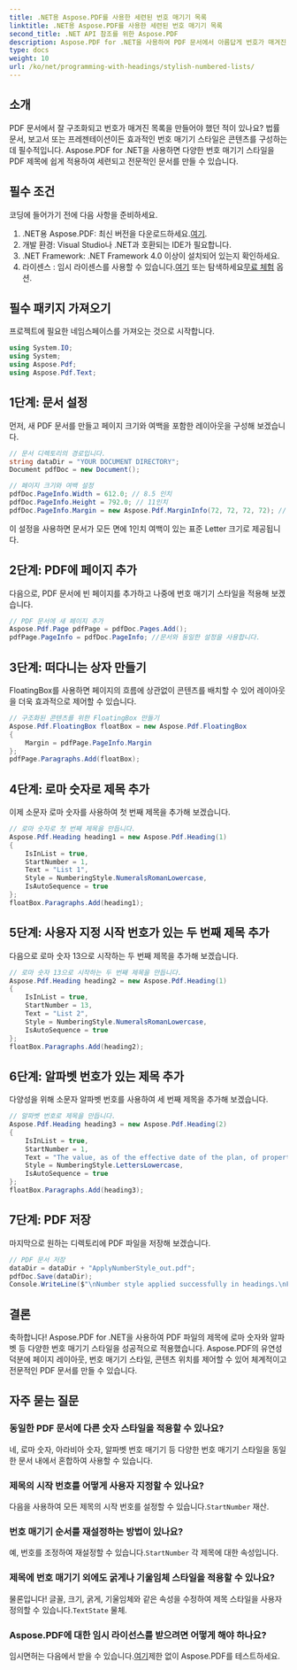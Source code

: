 ```yaml
---
title: .NET용 Aspose.PDF를 사용한 세련된 번호 매기기 목록
linktitle: .NET용 Aspose.PDF를 사용한 세련된 번호 매기기 목록
second_title: .NET API 참조를 위한 Aspose.PDF
description: Aspose.PDF for .NET을 사용하여 PDF 문서에서 아름답게 번호가 매겨진 목록을 만드는 방법을 알아보세요. 이 가이드는 로마 숫자와 같은 다양한 번호 매기기 스타일을 적용하는 과정을 안내합니다.
type: docs
weight: 10
url: /ko/net/programming-with-headings/stylish-numbered-lists/
---
```

## 소개

PDF 문서에서 잘 구조화되고 번호가 매겨진 목록을 만들어야 했던 적이 있나요? 법률 문서, 보고서 또는 프레젠테이션이든 효과적인 번호 매기기 스타일은 콘텐츠를 구성하는 데 필수적입니다. Aspose.PDF for .NET을 사용하면 다양한 번호 매기기 스타일을 PDF 제목에 쉽게 적용하여 세련되고 전문적인 문서를 만들 수 있습니다.

## 필수 조건

코딩에 들어가기 전에 다음 사항을 준비하세요.

1.  .NET용 Aspose.PDF: 최신 버전을 다운로드하세요.[여기](https://releases.aspose.com/pdf/net/).
2. 개발 환경: Visual Studio나 .NET과 호환되는 IDE가 필요합니다.
3. .NET Framework: .NET Framework 4.0 이상이 설치되어 있는지 확인하세요.
4.  라이센스 : 임시 라이센스를 사용할 수 있습니다.[여기](https://purchase.aspose.com/temporary-license/) 또는 탐색하세요[무료 체험](https://releases.aspose.com/) 옵션.

## 필수 패키지 가져오기

프로젝트에 필요한 네임스페이스를 가져오는 것으로 시작합니다.

```csharp
using System.IO;
using System;
using Aspose.Pdf;
using Aspose.Pdf.Text;
```

## 1단계: 문서 설정

먼저, 새 PDF 문서를 만들고 페이지 크기와 여백을 포함한 레이아웃을 구성해 보겠습니다.

```csharp
// 문서 디렉토리의 경로입니다.
string dataDir = "YOUR DOCUMENT DIRECTORY";
Document pdfDoc = new Document();

// 페이지 크기와 여백 설정
pdfDoc.PageInfo.Width = 612.0; // 8.5 인치
pdfDoc.PageInfo.Height = 792.0; // 11인치
pdfDoc.PageInfo.Margin = new Aspose.Pdf.MarginInfo(72, 72, 72, 72); // 1인치 여백
```

이 설정을 사용하면 문서가 모든 면에 1인치 여백이 있는 표준 Letter 크기로 제공됩니다.

## 2단계: PDF에 페이지 추가

다음으로, PDF 문서에 빈 페이지를 추가하고 나중에 번호 매기기 스타일을 적용해 보겠습니다.

```csharp
// PDF 문서에 새 페이지 추가
Aspose.Pdf.Page pdfPage = pdfDoc.Pages.Add();
pdfPage.PageInfo = pdfDoc.PageInfo; //문서와 동일한 설정을 사용합니다.
```

## 3단계: 떠다니는 상자 만들기

FloatingBox를 사용하면 페이지의 흐름에 상관없이 콘텐츠를 배치할 수 있어 레이아웃을 더욱 효과적으로 제어할 수 있습니다.

```csharp
// 구조화된 콘텐츠를 위한 FloatingBox 만들기
Aspose.Pdf.FloatingBox floatBox = new Aspose.Pdf.FloatingBox
{
    Margin = pdfPage.PageInfo.Margin
};
pdfPage.Paragraphs.Add(floatBox);
```

## 4단계: 로마 숫자로 제목 추가

이제 소문자 로마 숫자를 사용하여 첫 번째 제목을 추가해 보겠습니다.

```csharp
// 로마 숫자로 첫 번째 제목을 만듭니다.
Aspose.Pdf.Heading heading1 = new Aspose.Pdf.Heading(1)
{
    IsInList = true,
    StartNumber = 1,
    Text = "List 1",
    Style = NumberingStyle.NumeralsRomanLowercase,
    IsAutoSequence = true
};
floatBox.Paragraphs.Add(heading1);
```

## 5단계: 사용자 지정 시작 번호가 있는 두 번째 제목 추가

다음으로 로마 숫자 13으로 시작하는 두 번째 제목을 추가해 보겠습니다.

```csharp
// 로마 숫자 13으로 시작하는 두 번째 제목을 만듭니다.
Aspose.Pdf.Heading heading2 = new Aspose.Pdf.Heading(1)
{
    IsInList = true,
    StartNumber = 13,
    Text = "List 2",
    Style = NumberingStyle.NumeralsRomanLowercase,
    IsAutoSequence = true
};
floatBox.Paragraphs.Add(heading2);
```

## 6단계: 알파벳 번호가 있는 제목 추가

다양성을 위해 소문자 알파벳 번호를 사용하여 세 번째 제목을 추가해 보겠습니다.

```csharp
// 알파벳 번호로 제목을 만듭니다.
Aspose.Pdf.Heading heading3 = new Aspose.Pdf.Heading(2)
{
    IsInList = true,
    StartNumber = 1,
    Text = "The value, as of the effective date of the plan, of property to be distributed under the plan on account of each allowed",
    Style = NumberingStyle.LettersLowercase,
    IsAutoSequence = true
};
floatBox.Paragraphs.Add(heading3);
```

## 7단계: PDF 저장

마지막으로 원하는 디렉토리에 PDF 파일을 저장해 보겠습니다.

```csharp
// PDF 문서 저장
dataDir = dataDir + "ApplyNumberStyle_out.pdf";
pdfDoc.Save(dataDir);
Console.WriteLine($"\nNumber style applied successfully in headings.\nFile saved at {dataDir}");
```

## 결론

축하합니다! Aspose.PDF for .NET을 사용하여 PDF 파일의 제목에 로마 숫자와 알파벳 등 다양한 번호 매기기 스타일을 성공적으로 적용했습니다. Aspose.PDF의 유연성 덕분에 페이지 레이아웃, 번호 매기기 스타일, 콘텐츠 위치를 제어할 수 있어 체계적이고 전문적인 PDF 문서를 만들 수 있습니다.

## 자주 묻는 질문

### 동일한 PDF 문서에 다른 숫자 스타일을 적용할 수 있나요?  
네, 로마 숫자, 아라비아 숫자, 알파벳 번호 매기기 등 다양한 번호 매기기 스타일을 동일한 문서 내에서 혼합하여 사용할 수 있습니다.

### 제목의 시작 번호를 어떻게 사용자 지정할 수 있나요?  
 다음을 사용하여 모든 제목의 시작 번호를 설정할 수 있습니다.`StartNumber` 재산.

### 번호 매기기 순서를 재설정하는 방법이 있나요?  
 예, 번호를 조정하여 재설정할 수 있습니다.`StartNumber` 각 제목에 대한 속성입니다.

### 제목에 번호 매기기 외에도 굵게나 기울임체 스타일을 적용할 수 있나요?  
 물론입니다! 글꼴, 크기, 굵게, 기울임체와 같은 속성을 수정하여 제목 스타일을 사용자 정의할 수 있습니다.`TextState` 물체.

### Aspose.PDF에 대한 임시 라이선스를 받으려면 어떻게 해야 하나요?  
 임시면허는 다음에서 받을 수 있습니다.[여기](https://purchase.aspose.com/temporary-license/)제한 없이 Aspose.PDF를 테스트하세요.